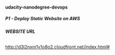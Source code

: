 #### udacity-nanodegree-devops
##### P1 - Deploy Static Website on AWS


###### **WEBSITE URL**
http://d3l2nxm1y1o8o2.cloudfront.net/index.html#
